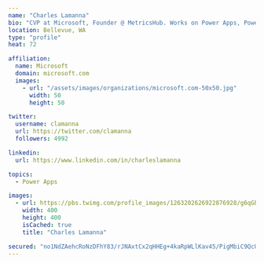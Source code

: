 ```yaml
---
name: "Charles Lamanna"
bio: "CVP at Microsoft, Founder @ MetricsHub. Works on Power Apps, Power Automate, Power Virtual Agent, Common Data Service and Dynamics 365."
location: Bellevue, WA
type: "profile"
heat: 72

affiliation:
  name: Microsoft
  domain: microsoft.com
  images:
    - url: "/assets/images/organizations/microsoft.com-50x50.jpg"
      width: 50
      height: 50

twitter:
  username: clamanna
  url: https://twitter.com/clamanna
  followers: 4992

linkedin:
  url: https://www.linkedin.com/in/charleslamanna

topics:
  - Power Apps

images:
  - url: https://pbs.twimg.com/profile_images/1263202626922876928/g6qGbHZ-_400x400.jpg
    width: 400
    height: 400
    isCached: true
    title: "Charles Lamanna"

secured: "no1NdZAehcRoNzDFhY83/rJNAxtCx2qHHEg+4kaRpWLlKav45/PigMbiC9QcUG/Lh2TPvSZFyhhOTlXRRB1cjTcNZz+UXNAUQZqRmdvZ9c9ILafuag5aPmYwli/ONPArIG4KmCH0vJykzES9L6FuAcv6f9RC7dyFnM7GrKMsek8F+vsiGbem3kwQ9fgroANpMdSzQqC+O8cOg5F6qJhIMNdRBEOzRrXjPTkvGmYBDeoyoUQ/AqwIt5pWrPildXEdRCyjrsx944PFkXS8KCChjIAXoiUQEqS5vHEm6RaRQcqUYe9wf2p8HP0DKIJwol2Cb5PTQnMwJHN1Ht5WQngXhvwdVziOyTy3l3aJhvMiBS7+Vl90Pi5wVnzLuzOIwhKcG7lttmjDZMsfgeD21sG5BugvxzeoxL4wEgIDxhIVQVI=;KdIwqC+xALlJkTxuYYUVgA=="
---
```


